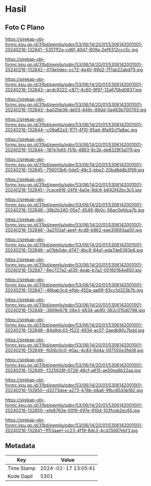 # Hasil

## Foto C Plano

https://sirekap-obj-formc.kpu.go.id/31bd/pemilu/pdpr/53/06/14/20/01/5306142001001-20240216-132841--53511f2a-cd6f-40d7-809a-2ef6312ccc5c.jpg

https://sirekap-obj-formc.kpu.go.id/31bd/pemilu/pdpr/53/06/14/20/01/5306142001001-20240216-132842--07de0dec-cc72-4e40-99d2-7f7ab22abd79.jpg

https://sirekap-obj-formc.kpu.go.id/31bd/pemilu/pdpr/53/06/14/20/01/5306142001001-20240216-132843--acdc9222-c871-4c60-9f97-12a670bd0837.jpg

https://sirekap-obj-formc.kpu.go.id/31bd/pemilu/pdpr/53/06/14/20/01/5306142001001-20240216-132843--ba02bb36-de03-449c-89dd-0a463b700793.jpg

https://sirekap-obj-formc.kpu.go.id/31bd/pemilu/pdpr/53/06/14/20/01/5306142001001-20240216-132844--c08a82a3-1f71-4f10-95ad-8fa92cf1a8ac.jpg

https://sirekap-obj-formc.kpu.go.id/31bd/pemilu/pdpr/53/06/14/20/01/5306142001001-20240216-132844--187e7e65-f51b-4863-8c2b-de8329f3a179.jpg

https://sirekap-obj-formc.kpu.go.id/31bd/pemilu/pdpr/53/06/14/20/01/5306142001001-20240216-132845--756013b6-0de5-49c3-bbe2-20bd8d4b3f99.jpg

https://sirekap-obj-formc.kpu.go.id/31bd/pemilu/pdpr/53/06/14/20/01/5306142001001-20240216-132845--7cace916-24f9-4a0e-9dc6-b642f42bc3c5.jpg

https://sirekap-obj-formc.kpu.go.id/31bd/pemilu/pdpr/53/06/14/20/01/5306142001001-20240216-132846--38b2b240-05e7-4549-8b0c-56ac0efdca7b.jpg

https://sirekap-obj-formc.kpu.go.id/31bd/pemilu/pdpr/53/06/14/20/01/5306142001001-20240216-132846--3a2103af-aeef-4cd9-b862-eee30693aa50.jpg

https://sirekap-obj-formc.kpu.go.id/31bd/pemilu/pdpr/53/06/14/20/01/5306142001001-20240216-132846--a01bb0de-d747-4bc9-84a1-eda7de6393e6.jpg

https://sirekap-obj-formc.kpu.go.id/31bd/pemilu/pdpr/53/06/14/20/01/5306142001001-20240216-132847--6ec727a2-a135-4eab-b7a2-00160164e850.jpg

https://sirekap-obj-formc.kpu.go.id/31bd/pemilu/pdpr/53/06/14/20/01/5306142001001-20240216-132847--46bab3cd-efbb-450a-aa69-93cc1d323b7b.jpg

https://sirekap-obj-formc.kpu.go.id/31bd/pemilu/pdpr/53/06/14/20/01/5306142001001-20240216-132848--3669e678-26e3-4834-ab90-362c015d0798.jpg

https://sirekap-obj-formc.kpu.go.id/31bd/pemilu/pdpr/53/06/14/20/01/5306142001001-20240216-132848--84a9dc43-f522-4934-ac07-2aedb90c7bdd.jpg

https://sirekap-obj-formc.kpu.go.id/31bd/pemilu/pdpr/53/06/14/20/01/5306142001001-20240216-132849--fb56c0c0-40ac-4c83-8d4a-007550e3fe08.jpg

https://sirekap-obj-formc.kpu.go.id/31bd/pemilu/pdpr/53/06/14/20/01/5306142001001-20240216-132849--f325628f-0728-46cf-a615-ae50ea6b22aa.jpg

https://sirekap-obj-formc.kpu.go.id/31bd/pemilu/pdpr/53/06/14/20/01/5306142001001-20240216-132850--d3273dee-a273-478b-b8a6-9fbc85d3b182.jpg

https://sirekap-obj-formc.kpu.go.id/31bd/pemilu/pdpr/53/06/14/20/01/5306142001001-20240216-132850--efe8763e-00f9-497e-910d-103fceb2ec65.jpg

https://sirekap-obj-formc.kpu.go.id/31bd/pemilu/pdpr/53/06/14/20/01/5306142001001-20240216-132841--ff53aae1-cc23-4f19-8dc3-4cd25687ebf3.jpg


## Metadata

| Key        | Value               |
| ---------- | ------------------- |
| Time Stamp | 2024-02-17 13:05:41 |
| Kode Dapil | 5301                |



